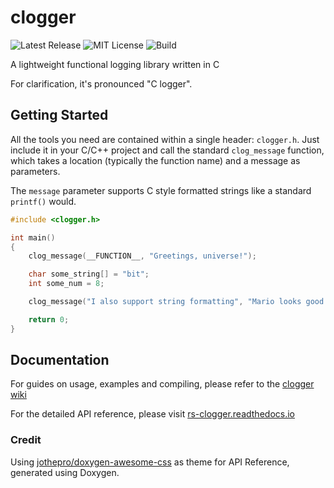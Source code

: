 # clogger

![Latest Release](https://img.shields.io/gitlab/v/tag/roguesensei/clogger?color=blue&label=latest%20release&style=flat-square)
![MIT License](https://img.shields.io/gitlab/license/roguesensei/clogger?color=green&label=license&style=flat-square)
![Build](https://img.shields.io/gitlab/pipeline-status/roguesensei/clogger?branch=master&style=flat-square)

A lightweight functional logging library written in C

For clarification, it's pronounced "C logger".
## Getting Started
All the tools you need are contained within a single header: `clogger.h`. Just include it in your C/C++ project and call the standard `clog_message` function, which takes a location (typically the function name) and a message as parameters.

The `message` parameter supports C style formatted strings like a standard `printf()` would. 
```c
#include <clogger.h>

int main()
{
    clog_message(__FUNCTION__, "Greetings, universe!");

    char some_string[] = "bit";
    int some_num = 8;

    clog_message("I also support string formatting", "Mario looks good in %i-%s", some_num, some_string);

    return 0;
}
```
## Documentation

For guides on usage, examples and compiling, please refer to the [clogger wiki](https://gitlab.com/roguesensei/clogger/-/wikis/home)

For the detailed API reference, please visit [rs-clogger.readthedocs.io](https://rs-clogger.readthedocs.io/)
### Credit
Using [jothepro/doxygen-awesome-css](https://github.com/jothepro/doxygen-awesome-css) as theme for API Reference, generated using Doxygen.
